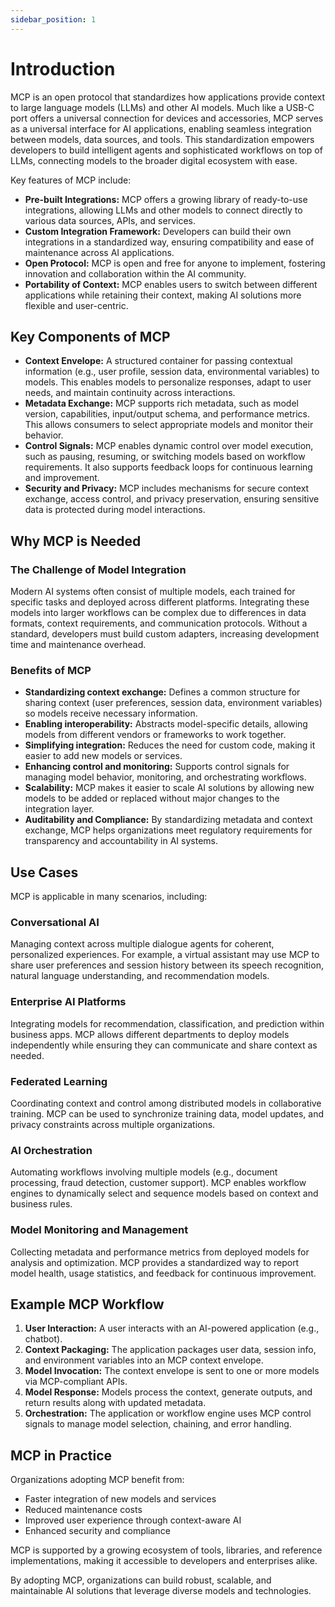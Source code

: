 ```yaml
---
sidebar_position: 1
---
```


# Introduction

MCP is an open protocol that standardizes how applications provide context to large language models (LLMs) and other AI models. Much like a USB-C port offers a universal connection for devices and accessories, MCP serves as a universal interface for AI applications, enabling seamless integration between models, data sources, and tools. This standardization empowers developers to build intelligent agents and sophisticated workflows on top of LLMs, connecting models to the broader digital ecosystem with ease.

Key features of MCP include:

- **Pre-built Integrations:** MCP offers a growing library of ready-to-use integrations, allowing LLMs and other models to connect directly to various data sources, APIs, and services.
- **Custom Integration Framework:** Developers can build their own integrations in a standardized way, ensuring compatibility and ease of maintenance across AI applications.
- **Open Protocol:** MCP is open and free for anyone to implement, fostering innovation and collaboration within the AI community.
- **Portability of Context:** MCP enables users to switch between different applications while retaining their context, making AI solutions more flexible and user-centric.

## Key Components of MCP

- **Context Envelope:** A structured container for passing contextual information (e.g., user profile, session data, environmental variables) to models. This enables models to personalize responses, adapt to user needs, and maintain continuity across interactions.
- **Metadata Exchange:** MCP supports rich metadata, such as model version, capabilities, input/output schema, and performance metrics. This allows consumers to select appropriate models and monitor their behavior.
- **Control Signals:** MCP enables dynamic control over model execution, such as pausing, resuming, or switching models based on workflow requirements. It also supports feedback loops for continuous learning and improvement.
- **Security and Privacy:** MCP includes mechanisms for secure context exchange, access control, and privacy preservation, ensuring sensitive data is protected during model interactions.

## Why MCP is Needed

### The Challenge of Model Integration

Modern AI systems often consist of multiple models, each trained for specific tasks and deployed across different platforms. Integrating these models into larger workflows can be complex due to differences in data formats, context requirements, and communication protocols. Without a standard, developers must build custom adapters, increasing development time and maintenance overhead.

### Benefits of MCP

- **Standardizing context exchange:** Defines a common structure for sharing context (user preferences, session data, environment variables) so models receive necessary information.
- **Enabling interoperability:** Abstracts model-specific details, allowing models from different vendors or frameworks to work together.
- **Simplifying integration:** Reduces the need for custom code, making it easier to add new models or services.
- **Enhancing control and monitoring:** Supports control signals for managing model behavior, monitoring, and orchestrating workflows.
- **Scalability:** MCP makes it easier to scale AI solutions by allowing new models to be added or replaced without major changes to the integration layer.
- **Auditability and Compliance:** By standardizing metadata and context exchange, MCP helps organizations meet regulatory requirements for transparency and accountability in AI systems.

## Use Cases

MCP is applicable in many scenarios, including:

### Conversational AI

Managing context across multiple dialogue agents for coherent, personalized experiences. For example, a virtual assistant may use MCP to share user preferences and session history between its speech recognition, natural language understanding, and recommendation models.

### Enterprise AI Platforms

Integrating models for recommendation, classification, and prediction within business apps. MCP allows different departments to deploy models independently while ensuring they can communicate and share context as needed.

### Federated Learning

Coordinating context and control among distributed models in collaborative training. MCP can be used to synchronize training data, model updates, and privacy constraints across multiple organizations.

### AI Orchestration

Automating workflows involving multiple models (e.g., document processing, fraud detection, customer support). MCP enables workflow engines to dynamically select and sequence models based on context and business rules.

### Model Monitoring and Management

Collecting metadata and performance metrics from deployed models for analysis and optimization. MCP provides a standardized way to report model health, usage statistics, and feedback for continuous improvement.

## Example MCP Workflow

1. **User Interaction:** A user interacts with an AI-powered application (e.g., chatbot).
2. **Context Packaging:** The application packages user data, session info, and environment variables into an MCP context envelope.
3. **Model Invocation:** The context envelope is sent to one or more models via MCP-compliant APIs.
4. **Model Response:** Models process the context, generate outputs, and return results along with updated metadata.
5. **Orchestration:** The application or workflow engine uses MCP control signals to manage model selection, chaining, and error handling.

## MCP in Practice

Organizations adopting MCP benefit from:

- Faster integration of new models and services
- Reduced maintenance costs
- Improved user experience through context-aware AI
- Enhanced security and compliance

MCP is supported by a growing ecosystem of tools, libraries, and reference implementations, making it accessible to developers and enterprises alike.

By adopting MCP, organizations can build robust, scalable, and maintainable AI solutions that leverage diverse models and technologies.

